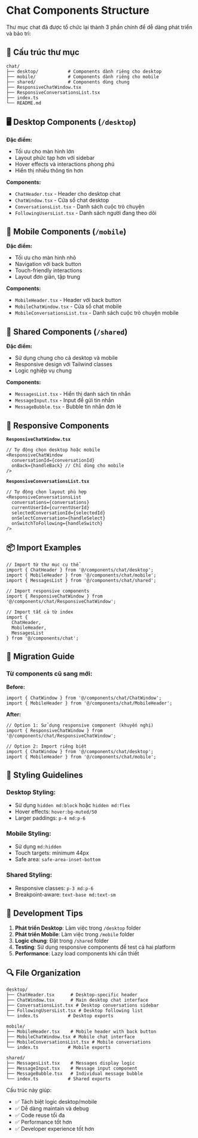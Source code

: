 # Chat Components Structure

Thư mục chat đã được tổ chức lại thành 3 phần chính để dễ dàng phát triển và bảo trì:

## 📁 Cấu trúc thư mục

```
chat/
├── desktop/           # Components dành riêng cho desktop
├── mobile/            # Components dành riêng cho mobile  
├── shared/            # Components dùng chung
├── ResponsiveChatWindow.tsx
├── ResponsiveConversationsList.tsx
├── index.ts
└── README.md
```

## 🖥️ Desktop Components (`/desktop`)

**Đặc điểm:**
- Tối ưu cho màn hình lớn
- Layout phức tạp hơn với sidebar
- Hover effects và interactions phong phú
- Hiển thị nhiều thông tin hơn

**Components:**
- `ChatHeader.tsx` - Header cho desktop chat
- `ChatWindow.tsx` - Cửa sổ chat desktop
- `ConversationsList.tsx` - Danh sách cuộc trò chuyện
- `FollowingUsersList.tsx` - Danh sách người đang theo dõi

## 📱 Mobile Components (`/mobile`)

**Đặc điểm:**
- Tối ưu cho màn hình nhỏ
- Navigation với back button
- Touch-friendly interactions
- Layout đơn giản, tập trung

**Components:**
- `MobileHeader.tsx` - Header với back button
- `MobileChatWindow.tsx` - Cửa sổ chat mobile
- `MobileConversationsList.tsx` - Danh sách cuộc trò chuyện mobile

## 🔄 Shared Components (`/shared`)

**Đặc điểm:**
- Sử dụng chung cho cả desktop và mobile
- Responsive design với Tailwind classes
- Logic nghiệp vụ chung

**Components:**
- `MessagesList.tsx` - Hiển thị danh sách tin nhắn
- `MessageInput.tsx` - Input để gửi tin nhắn
- `MessageBubble.tsx` - Bubble tin nhắn đơn lẻ

## 🎯 Responsive Components

**`ResponsiveChatWindow.tsx`**
```tsx
// Tự động chọn desktop hoặc mobile
<ResponsiveChatWindow 
  conversationId={conversationId}
  onBack={handleBack} // Chỉ dùng cho mobile
/>
```

**`ResponsiveConversationsList.tsx`**
```tsx
// Tự động chọn layout phù hợp
<ResponsiveConversationsList
  conversations={conversations}
  currentUserId={currentUserId}
  selectedConversationId={selectedId}
  onSelectConversation={handleSelect}
  onSwitchToFollowing={handleSwitch}
/>
```

## 📦 Import Examples

```tsx
// Import từ thư mục cụ thể
import { ChatHeader } from '@/components/chat/desktop';
import { MobileHeader } from '@/components/chat/mobile';
import { MessagesList } from '@/components/chat/shared';

// Import responsive components
import { ResponsiveChatWindow } from '@/components/chat/ResponsiveChatWindow';

// Import tất cả từ index
import { 
  ChatHeader, 
  MobileHeader, 
  MessagesList 
} from '@/components/chat';
```

## 🔧 Migration Guide

### Từ components cũ sang mới:

**Before:**
```tsx
import { ChatWindow } from '@/components/chat/ChatWindow';
import { MobileHeader } from '@/components/chat/MobileHeader';
```

**After:**
```tsx
// Option 1: Sử dụng responsive component (khuyến nghị)
import { ResponsiveChatWindow } from '@/components/chat/ResponsiveChatWindow';

// Option 2: Import riêng biệt
import { ChatWindow } from '@/components/chat/desktop';
import { MobileHeader } from '@/components/chat/mobile';
```

## 🎨 Styling Guidelines

### Desktop Styling:
- Sử dụng `hidden md:block` hoặc `hidden md:flex`
- Hover effects: `hover:bg-muted/50`
- Larger paddings: `p-4 md:p-6`

### Mobile Styling:
- Sử dụng `md:hidden`
- Touch targets: minimum 44px
- Safe area: `safe-area-inset-bottom`

### Shared Styling:
- Responsive classes: `p-3 md:p-6`
- Breakpoint-aware: `text-base md:text-sm`

## 🚀 Development Tips

1. **Phát triển Desktop**: Làm việc trong `/desktop` folder
2. **Phát triển Mobile**: Làm việc trong `/mobile` folder  
3. **Logic chung**: Đặt trong `/shared` folder
4. **Testing**: Sử dụng responsive components để test cả hai platform
5. **Performance**: Lazy load components khi cần thiết

## 🔍 File Organization

```
desktop/
├── ChatHeader.tsx      # Desktop-specific header
├── ChatWindow.tsx      # Main desktop chat interface
├── ConversationsList.tsx # Desktop conversations sidebar
├── FollowingUsersList.tsx # Desktop following list
└── index.ts           # Desktop exports

mobile/
├── MobileHeader.tsx    # Mobile header with back button
├── MobileChatWindow.tsx # Mobile chat interface
├── MobileConversationsList.tsx # Mobile conversations
└── index.ts           # Mobile exports

shared/
├── MessagesList.tsx    # Messages display logic
├── MessageInput.tsx    # Message input component
├── MessageBubble.tsx   # Individual message bubble
└── index.ts           # Shared exports
```

Cấu trúc này giúp:
- ✅ Tách biệt logic desktop/mobile
- ✅ Dễ dàng maintain và debug
- ✅ Code reuse tối đa
- ✅ Performance tốt hơn
- ✅ Developer experience tốt hơn
